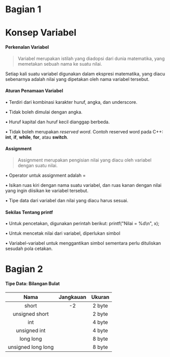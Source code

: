 # Bagian 1
# Konsep Variabel
#### Perkenalan Variabel
> Variabel merupakan istilah yang diadopsi dari dunia matematika, yang
memetakan sebuah nama ke suatu nilai.

Setiap kali suatu variabel digunakan dalam ekspresi
matematika, yang diacu sebenarnya adalah nilai yang
dipetakan oleh nama variabel tersebut.

#### Aturan Penamaan Variabel
• Terdiri dari kombinasi karakter huruf, angka, dan underscore.

• Tidak boleh dimulai dengan angka.

• Huruf kapital dan huruf kecil dianggap berbeda. 

• Tidak boleh merupakan *reserved word*. Contoh reserved word
pada C++: **int**, **if**, **while**, **for**, atau **switch**.

#### Assignment
> Assignment merupakan pengisian nilai yang diacu oleh variabel dengan suatu nilai.

• Operator untuk assignment adalah =

• Isikan ruas kiri dengan nama suatu variabel, dan ruas kanan
dengan nilai yang ingin diisikan ke variabel tersebut.

• Tipe data dari variabel dan nilai yang diacu harus sesuai.

#### Sekilas Tentang printf
• Untuk pencetakan, digunakan perintah berikut:
printf("Nilai = %d\n", x);

• Untuk mencetak nilai dari variabel, diperlukan simbol

• Variabel-variabel untuk menggantikan simbol sementara perlu
dituliskan sesudah pola cetakan.

# Bagian 2
#### Tipe Data: Bilangan Bulat
| Nama   | Jangkauan | Ukuran |
| :----: | :----:    | :----: |
| short | -2 | 2 byte |
| unsigned short | | 2 byte |
| int | | 4 byte |
| unsigned int | | 4 byte |
| long long | | 8 byte |
| unsigned long long | | 8 byte |
